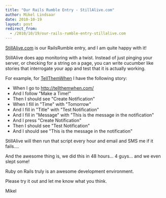 ```yaml
---
title: "Our Rails Rumble Entry - StillAlive.com"
author: Mikel Lindsaar
date: 2010-10-19
layout: post
redirect_from:
  - /2010/10/19/our-rails-rumble-entry-stillalive.com
---
```

[StillAlive.com](http://stillalive.com/) is our RailsRumble entry, and I
am quite happy with it!

StillAlive does app monitoring with a twist. Instead of just pinging
your server, or checking for a string on a page, you can write cucumber
like stories that interrogate your app and test that it is actually
working.

For example, for [TellThemWhen](http://tellthemwhen.com/) I have the
following story:

-   When I go to http://tellthemwhen.com/
-   And I follow "Make a Time!"
-   Then I should see "Create Notification"
-   When I fill in "Time" with "Tomorrow"
-   And I fill in "Title" with "Test Notification"
-   And I fill in "Message" with "This is the message in the
    notification"
-   And I press "Create Notification"
-   Then I should see "Test Notification"
-   And I should see "This is the message in the notification"

StillAlive will then run that script every hour and email and SMS me if
it fails....

And the awesome thing is, we did this in 48 hours... 4 guys... and we
even slept some!

Ruby on Rails truly is an awesome development environment.

Please try it out and let me know what you think.

Mikel

